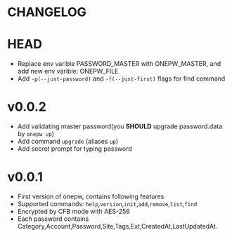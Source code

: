 CHANGELOG
=========

# HEAD

* Replace env varible PASSWORD_MASTER with ONEPW_MASTER, and add new env varible: ONEPW_FILE
* Add `-p(--just-password)` and `-f(--just-first)` flags for find command

# v0.0.2

* Add validating master password(you **SHOULD** upgrade password.data by `onepw up`)
* Add command `upgrade` (aliases `up`)
* Add secret prompt for typing password

# v0.0.1

* First version of onepw, contains following features
* Supported commands: `help`,`version`,`init`,`add`,`remove`,`list`,`find`
* Encrypted by CFB mode with AES-256
* Each password contains Category,Account,Password,Site,Tags,Ext,CreatedAt,LastUpdatedAt.
